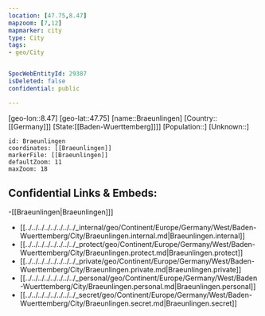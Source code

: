 ```yaml
---
location: [47.75,8.47]
mapzoom: [7,12] 
mapmarker: city 
type: City
tags:
- geo/City


SpocWebEntityId: 29387
isDeleted: false
confidential: public

---
```

[geo-lon::8.47]
[geo-lat::47.75]
[name::Braeunlingen]
[Country::[[Germany]]]
[State:[[Baden-Wuerttemberg]]]]
[Population::]
[Unknown::]


```leaflet
id: Braeunlingen
coordinates: [[Braeunlingen]]
markerFile: [[Braeunlingen]]
defaultZoom: 11 
maxZoom: 18
```


## Confidential Links & Embeds: 
-[[Braeunlingen|Braeunlingen]]] 
- [[../../../../../../../../_internal/geo/Continent/Europe/Germany/West/Baden-Wuerttemberg/City/Braeunlingen.internal.md|Braeunlingen.internal]] 
- [[../../../../../../../../_protect/geo/Continent/Europe/Germany/West/Baden-Wuerttemberg/City/Braeunlingen.protect.md|Braeunlingen.protect]] 
- [[../../../../../../../../_private/geo/Continent/Europe/Germany/West/Baden-Wuerttemberg/City/Braeunlingen.private.md|Braeunlingen.private]] 
- [[../../../../../../../../_personal/geo/Continent/Europe/Germany/West/Baden-Wuerttemberg/City/Braeunlingen.personal.md|Braeunlingen.personal]] 
- [[../../../../../../../../_secret/geo/Continent/Europe/Germany/West/Baden-Wuerttemberg/City/Braeunlingen.secret.md|Braeunlingen.secret]] 
